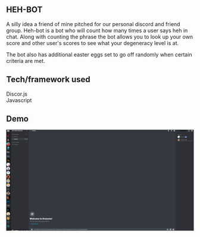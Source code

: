 ## HEH-BOT
A silly idea a friend of mine pitched for our personal discord and friend group. 
Heh-bot is a bot who will count how many times a user says heh in chat. Along with counting
the phrase the bot allows you to look up your own score and other user's scores to see what your
degeneracy level is at.  
  
The bot also has additional easter eggs set to go off randomly when certain criteria are met.

## Tech/framework used
Discor.js  
Javascript  

## Demo
![](discordbot_demo.gif)
